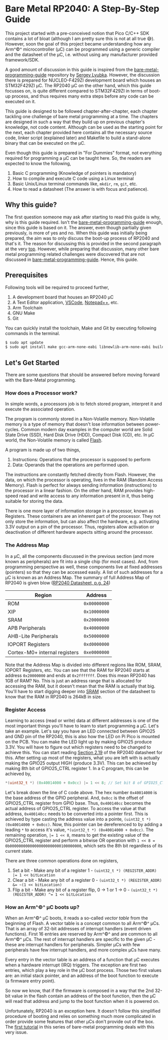 # Bare Metal RP2040: A Step-By-Step Guide
This project started with a pre-conceived notion that Pico C/C++ SDK contains a lot of bloat (although I am pretty sure this is not at all true :sweat_smile:). However, soon the goal of this project became understanding how any Arm^:copyright:^ microcontroller (&micro;C) can be programmed using a generic compiler and the datasheet of the &micro;C, i.e. without using any manufacturer provided framework/SDK.

A good amount of discussion in this guide is inspired from the [bare-metal-programming-guide](https://github.com/cpq/bare-metal-programming-guide) repository by [Sergey Lyubka](https://github.com/cpq). However, the discussion there is prepared for NUCLEO-F429ZI development board which houses an STM32F429ZI &micro;C. The RP2040 &micro;C on the other hand, which this guide focusses on, is quite different compared to STM32F429ZI in terms of boot-up process, and thus requires many extra steps before any code can be executed on it.

This guide is designed to be followed chapter-after-chapter, each chapter tackling one challenge of bare metal programming at a time. The chapters are designed in such a way that they build up on previous chapter's knowledge, not code content. Although can be used as the starting point for the next, each chapter provided here contains all the necessary source code, linker script (explained later) and Makefile to build a stand-alone binary that can be executed on the &micro;C.

Even though this guide is prepared in "For Dummies" format, not everything required for programming a &micro;C can be taught here. So, the readers are expected to know the following,
1. Basic C programming (Knowledge of pointers is mandatory)
2. How to compile and execute C code using a Linux terminal
3. Basic Unix/Linux terminal commands like, `mkdir`, `rm`, `git`, etc.
4. How to read a datasheet (The answer is with focus and patience).

## Why this guide?
The first question someone may ask after starting to read this guide is why, why is this guide required. Isn't the [bare-metal-programming-guide](https://github.com/cpq/bare-metal-programming-guide) enough, since this guide is based on it. The answer, even though partially given previously, is more of yes and no. When this guide was initially being prepared, the aim was to only discuss the boot-up process of RP2040 and that's it. The reason for discussing this is provided in the second paragraph at the very [top](#bare-metal-rp2040-a-step-by-step-guide). However, while preparing that discussion, many other bare metal programming related challenges were discovered that are not discussed in [bare-metal-programming-guide](https://github.com/cpq/bare-metal-programming-guide). Hence, this guide.

## Prerequisites
Following tools will be required to proceed further,
1. A development board that houses an RP2040 &micro;C
2. A Text Editor application, [VSCode](https://code.visualstudio.com/), [Notepad++](https://notepad-plus-plus.org/), etc.
3. Arm Toolchain
4. GNU Make
5. Git

You can quickly install the toolchain, Make and Git by executing following commands in the terminal.
```bash
$ sudo apt update
$ sudo apt install make gcc-arm-none-eabi libnewlib-arm-none-eabi build-essential g++ libstdc++-arm-none-eabi-newlib
```

## Let's Get Started
There are some questions that should be answered before moving forward with the Bare-Metal programming.

### How does a Processor work?
In simple words, a processors job is to fetch stored program, interpret it and execute the associated operation.

The program is commonly stored in a Non-Volatile memory. Non-Volatile memory is a type of memory that doesn't lose information between power-cycles. Common modern day examples in the computer world are Solid State Drive (SSD), Hard Disk Drive (HDD), Compact Disk (CD), etc. In &micro;C world, the Non-Volatile memory is called [Flash](https://en.wikipedia.org/wiki/Flash_memory).

A program is made up of two things,
1. Instructions: Operations that the processor is supposed to perform
2. Data: Operands that the operations are performed upon.

The instructions are constantly fetched directly from Flash. However, the data, on which the processor is operating, lives in the RAM (Random Access Memory). Flash is perfect for always sending information (instructions) to the processor in a linear fashion. On the other hand, RAM provides high-speed read and write access to any information present in it, thus being suitable for storing the data.

There is one more layer of information storage in a processor, known as Registers. These containers are an inherent part of the processor. They not only store the information, but can also affect the hardware, e.g. activating 3.3V output on a pin of the processor. Thus, registers allow activation or deactivation of different hardware aspects sitting around the processor.

### The Address Map
In a &micro;C, all the components discussed in the previous section (and more known as peripherals) are fit into a single chip (for most cases). And, from programming perspective as well, these components live at fixed addresses (pointers) so that they can be accessed easily. A list of such addresses for a &micro;C is known as an Address Map. The summary of full Address Map of RP2040 is given blow ([RP2040 Datasheet, p.g. 24](https://datasheets.raspberrypi.com/rp2040/rp2040-datasheet.pdf#page=25))

| Region                        | Address      |
| ----------------------------- | ------------ |
| ROM                           | `0x00000000` |
| XIP                           | `0x10000000` |
| SRAM                          | `0x20000000` |
| APB Peripherals               | `0x40000000` |
| AHB-Lite Peripherals          | `0x50000000` |
| IOPORT Registers              | `0xd0000000` |
| Cortex-M0+ internal registers | `0xe0000000` |

Note that the Address Map is divided into different regions like ROM, SRAM, IOPORT Registers, etc. You can see that the RAM for RP2040 starts at address `0x20000000` and ends at `0x2fffffff`. Does this mean RP2040 has 1GB of RAM? No. This is just an address range that is allocated for accessing the RAM, but it doesn't mean that the RAM is actually that big. You'll have to start digging deeper into [SRAM](https://datasheets.raspberrypi.com/rp2040/rp2040-datasheet.pdf#page=123) section of the datasheet to know that the RAM in RP2040 is 264kB in size.

### Register Access
Learning to access (read or write) data at different addresses is one of the most important things you'll have to learn to start programming a &micro;C. Let's take an example. Let's say you have an LED connected between GPIO25 and GND pin of the RP2040, this is also how the LED on Pi Pico is mounted on the PCB. You can make the LED light up by making GPIO25 produce 3.3V. You will have to figure out which registers need to be changed to achieve this. You can start reading [Section 2.19](https://datasheets.raspberrypi.com/rp2040/rp2040-datasheet.pdf#page=237) of the RP2040 datasheet for this. After setting up most of the registers, what you are left with is actually making the GPIO25 output HIGH (produce 3.3V). This can be achieved by making 8th bit of GPIO25_CTRL register 1. In a C program, this can be achieved by,
```C
*(uint32_t *) (0x40014000 + 0x0cc) |= 1 << 8; // Set bit 8 of GPIO25_CTRL register
```
Let's break down the line of C code above. The hex number `0x40014000` is the base address of the GPIO peripheral. And, `0x0cc` is the offset of GPIO25_CTRL register from GPIO base. Thus, `0x400140cc` becomes the actual address of GPIO25_CTRL register. To access the value at that address, `0x400140cc` needs to be converted into a pointer first. This is achieved by type casting the address value into a pointe, `(uint32_t *) (0x40014000 + 0x0cc)`. Now, this pointer can be dereferenced to by adding a leading `*` to access it's value, `*(uint32_t *) (0x40014000 + 0x0cc)`. The remaining operation, `|= 1 << 8`, means to get the existing value of the GPIO25_CTRL register and perform a bitwise OR operation with `1 << 8 = 0b00000000000000000000000100000000`, which sets the 8th bit regardless of its current state.

There are three common operations done on registers,
1. Set a bit - Make any bit of a register 1 - `(uint32_t *) (REGISTER_ADDR) |= 1 << bitLocation`
2. Clear a bit - Make any bit of a register 0 - `(uint32_t *) (REGISTER_ADDR) &= ~(1 << bitLocation)`
3. Flip a bit - Make any bit of a register flip, 0 -> 1 or 1 -> 0 - `(uint32_t *) (REGISTER_ADDR) ^= 1 << bitLocation`

### How an Arm^:copyright:^ &micro;C boots up?
When an Arm^:copyright:^ &micro;C boots, it reads a so-called *vector table* from the beginning of Flash. A vector table is a concept common to all Arm^:copyright:^ &micro;Cs. That is an array of 32-bit addresses of interrupt handlers (event driven functions). First 16 entries are reserved by Arm^:copyright:^ and are common to all Arm^:copyright:^ &micro;Cs. The rest of interrupt handlers are specific to the given &micro;C - these are interrupt handlers for peripherals. Simpler &micro;Cs with few peripherals have few interrupt handlers, and more complex &micro;Cs have many.

Every entry in the vector table is an address of a function that &micro;C executes when a hardware interrupt (IRQ) triggers. The exception are first two entries, which play a key role in the &micro;C boot process. Those two first values are: an initial stack pointer, and an address of the boot function to execute (a firmware entry point).

So now we know, that if the firmware is composed in a way that the 2nd 32-bit value in the flash contain an address of the boot function, then the &micro;C will read that address and jump to the boot function when it is powered on.

Unfortunately, RP2040 is an exception here. It doesn't follow this simplified procedure of booting and relies on something much more complicated in order provide some features that other &micro;Cs don't provide out of the box. The [first tutorial](./01_bootupBlinky/README.md) in this series of bare-metal programming deals with this very issue.